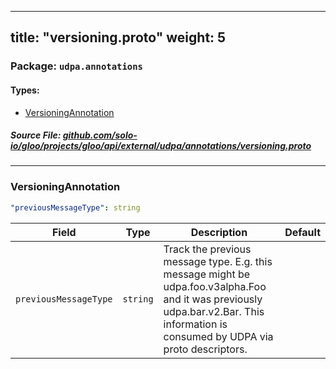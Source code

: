 
---
title: "versioning.proto"
weight: 5
---

<!-- Code generated by solo-kit. DO NOT EDIT. -->


### Package: `udpa.annotations` 
#### Types:


- [VersioningAnnotation](#versioningannotation)
  



##### Source File: [github.com/solo-io/gloo/projects/gloo/api/external/udpa/annotations/versioning.proto](https://github.com/solo-io/gloo/blob/master/projects/gloo/api/external/udpa/annotations/versioning.proto)





---
### VersioningAnnotation



```yaml
"previousMessageType": string

```

| Field | Type | Description | Default |
| ----- | ---- | ----------- |----------- | 
| `previousMessageType` | `string` | Track the previous message type. E.g. this message might be udpa.foo.v3alpha.Foo and it was previously udpa.bar.v2.Bar. This information is consumed by UDPA via proto descriptors. |  |





<!-- Start of HubSpot Embed Code -->
<script type="text/javascript" id="hs-script-loader" async defer src="//js.hs-scripts.com/5130874.js"></script>
<!-- End of HubSpot Embed Code -->
